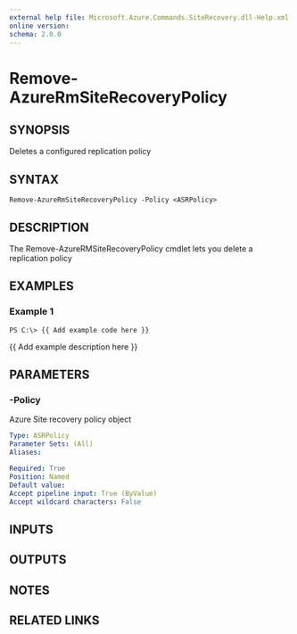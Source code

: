 ```yaml
---
external help file: Microsoft.Azure.Commands.SiteRecovery.dll-Help.xml
online version: 
schema: 2.0.0
---
```


# Remove-AzureRmSiteRecoveryPolicy
## SYNOPSIS
Deletes a configured replication policy

## SYNTAX

```
Remove-AzureRmSiteRecoveryPolicy -Policy <ASRPolicy>
```

## DESCRIPTION
The Remove-AzureRMSiteRecoveryPolicy cmdlet lets you delete a replication policy

## EXAMPLES

### Example 1
```
PS C:\> {{ Add example code here }}
```

{{ Add example description here }}

## PARAMETERS

### -Policy
Azure Site recovery policy object

```yaml
Type: ASRPolicy
Parameter Sets: (All)
Aliases: 

Required: True
Position: Named
Default value: 
Accept pipeline input: True (ByValue)
Accept wildcard characters: False
```

## INPUTS

## OUTPUTS

## NOTES

## RELATED LINKS

